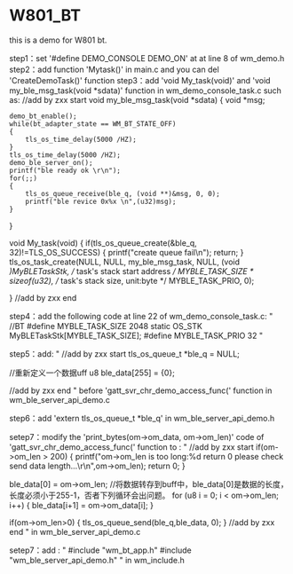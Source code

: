 # W801_BT


this is a demo for W801 bt.

step1：set '#define DEMO_CONSOLE				DEMO_ON' at at line 8 of wm_demo.h
step2：add function 'Mytask()' in main.c and you can del 'CreateDemoTask()' function
step3：add 'void My_task(void)' and 'void my_ble_msg_task(void *sdata)' function in wm_demo_console_task.c such as:
//add by zxx start
void my_ble_msg_task(void *sdata)
{
	void *msg;

	demo_bt_enable();
	while(bt_adapter_state == WM_BT_STATE_OFF)
	{
		tls_os_time_delay(5000 /HZ);
	}
	tls_os_time_delay(5000 /HZ);
	demo_ble_server_on();
	printf("ble ready ok \r\n");
	for(;;)
	{
		tls_os_queue_receive(ble_q, (void **)&msg, 0, 0);
		printf("ble revice 0x%x \n",(u32)msg);
	}
}



void My_task(void)
{
	if(tls_os_queue_create(&ble_q, 32)!=TLS_OS_SUCCESS)
	{
		printf("create queue fail\n");
		return;
	}
	tls_os_task_create(NULL, NULL,
                       my_ble_msg_task,
                       NULL,
                       (void *)MyBLETaskStk,          /* task's stack start address */
                       MYBLE_TASK_SIZE * sizeof(u32), /* task's stack size, unit:byte */
                       MYBLE_TASK_PRIO,
                       0);


}
//add by zxx end


step4：add the following code at line 22 of wm_demo_console_task.c:
"
//BT
#define    MYBLE_TASK_SIZE      2048
static OS_STK 			MyBLETaskStk[MYBLE_TASK_SIZE];
#define  MYBLE_TASK_PRIO               32
"

step5：add:
"
//add by zxx start
tls_os_queue_t 	*ble_q = NULL;

//重新定义一个数据uff
u8 ble_data[255]  = {0};

//add by zxx end
"
before 'gatt_svr_chr_demo_access_func(' function in wm_ble_server_api_demo.c

step6：add 'extern tls_os_queue_t 	*ble_q' in wm_ble_server_api_demo.h

setep7：modify the 'print_bytes(om->om_data, om->om_len)' code of 'gatt_svr_chr_demo_access_func(' function to :
"
//add by zxx start
if(om->om_len > 200)
{
	printf("om->om_len is too long:%d  return 0 please check send data length...\r\n",om->om_len);
	return 0;
}

ble_data[0] = om->om_len;
//将数据转存到buff中，ble_data[0]是数据的长度，长度必须小于255-1，否者下列循环会出问题。
for (u8 i = 0; i < om->om_len; i++) {
	ble_data[i+1] = om->om_data[i];
}

 if(om->om_len>0)
	{
		tls_os_queue_send(ble_q,ble_data, 0);
	}
//add by zxx end
"
in wm_ble_server_api_demo.c


setep7：add :
"
#include "wm_bt_app.h"
#include "wm_ble_server_api_demo.h"
"
in wm_include.h

